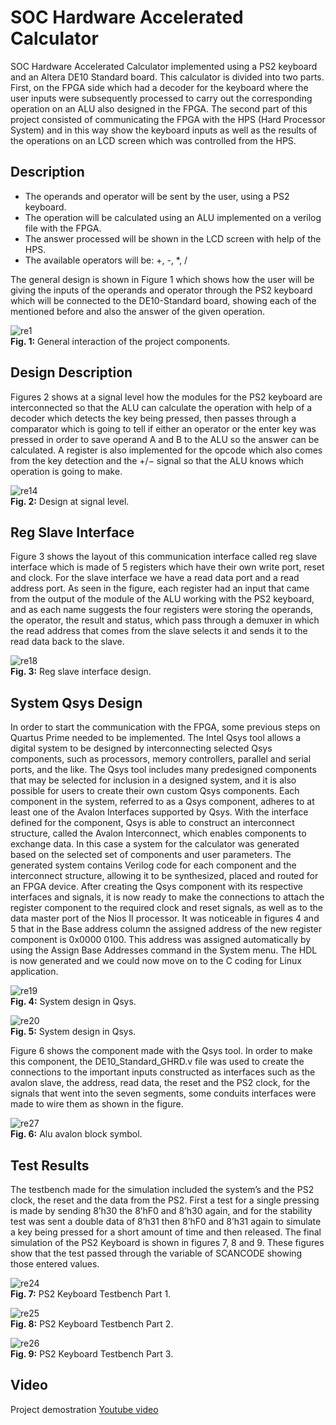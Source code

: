 # SOC Hardware Accelerated Calculator

SOC Hardware Accelerated Calculator implemented using a PS2 keyboard and an Altera DE10 Standard board. This calculator is divided into two parts. 
First, on the FPGA side which had a decoder for the keyboard where the user inputs were subsequently processed to carry out the corresponding 
operation on an ALU also designed in the FPGA. The second part of this project consisted of communicating the FPGA with the HPS (Hard Processor System) 
and in this way show the keyboard inputs as well as the results of the operations on an LCD screen which was controlled from the HPS.

## Description

* The operands and operator will be sent by the user, using a PS2 keyboard.
* The operation will be calculated using an ALU implemented on a verilog file with
the FPGA.
* The answer processed will be shown in the LCD screen with help of the HPS.
* The available operators will be: +, -, *, /

The general design is shown in Figure 1 which shows how the user will be giving the inputs of the operands and operator through the PS2 keyboard which will be connected to the DE10-Standard board, showing each of the mentioned before and also the answer of the given operation.

![re1](https://user-images.githubusercontent.com/78834111/155907015-73109a77-67a2-42dc-93c4-f485ac8e894f.png)<br />
**Fig. 1:** General interaction of the project components.

## Design Description

Figures 2 shows at a signal level how the modules for the PS2 keyboard are interconnected so that the ALU can calculate the operation with help of a decoder which detects the key being pressed, then passes through a comparator which is going to tell if either an operator or the enter key was pressed in order to save operand A and B to the ALU so the answer can be calculated. A register is also implemented for the opcode which also comes from the key detection and the +/− signal so that the ALU knows which operation is going to make.

![re14](https://user-images.githubusercontent.com/78834111/156027376-95ce136d-636f-4ab7-b97f-7042bf530d85.png)<br />
**Fig. 2:** Design at signal level.

## Reg Slave Interface

Figure 3 shows the layout of this communication interface called reg slave interface which is made of 5 registers which have their own write port, reset and clock. For the slave interface we have a read data port and a read address port. As seen in the figure, each register had an input that came from the output of the module of the ALU working with the PS2 keyboard, and as each name suggests the four registers were storing the operands, the operator, the result and status, which pass through a demuxer in which the read address that comes from the slave selects it and sends it to the read data back to the slave.

![re18](https://user-images.githubusercontent.com/78834111/156035673-bd553111-19bd-45bb-8ce3-b4a9ee85bd67.png)<br />
**Fig. 3:** Reg slave interface design.

## System Qsys Design 

In order to start the communication with the FPGA, some previous steps on Quartus Prime needed to be implemented. The Intel Qsys tool allows a digital system to be designed by interconnecting selected Qsys components, such as processors, memory controllers, parallel and serial ports, and the like. The Qsys tool includes many predesigned components that may be selected for inclusion in a designed system, and it is also possible for users to create their own custom Qsys components. Each component in the system, referred to as a Qsys component, adheres to at least one of the Avalon Interfaces supported by Qsys. With the interface defined for the component, Qsys is able to construct an interconnect structure, called the Avalon Interconnect, which enables components to exchange data. In this case a system for the calculator was generated based on the selected set of components and user parameters. The generated system contains Verilog code for each component and the interconnect structure, allowing it to be synthesized, placed and routed for an FPGA device. After creating the Qsys component with its respective interfaces and signals, it is now ready to make the connections to attach the register component to the required clock and reset signals, as well as to the data master port of the Nios II processor. It was noticeable in figures 4 and 5 that in the Base address column the assigned address of the new register component is 0x0000 0100. This address was assigned automatically by using the Assign Base Addresses command in the System menu. The HDL is now generated and we could now move on to the C coding for Linux application.

![re19](https://user-images.githubusercontent.com/78834111/156036749-488e2764-288e-4ff0-99ad-13e9f5e9edbf.png)<br />
**Fig. 4:** System design in Qsys.

![re20](https://user-images.githubusercontent.com/78834111/156036846-908e4d65-077a-4424-be21-2181d097de91.png)<br />
**Fig. 5:** System design in Qsys.

Figure 6 shows the component made with the Qsys tool. In order to make this component, the DE10_Standard_GHRD.v file was used to create the connections to the important inputs constructed as interfaces such as the avalon slave, the address, read data, the reset and the PS2 clock, for the signals that went into the seven segments, some conduits interfaces were made to wire them as shown in the figure.

![re27](https://user-images.githubusercontent.com/78834111/156037920-dc2923cf-2018-494f-996a-1b275b0033f4.png)<br />
**Fig. 6:** Alu avalon block symbol.

## Test Results

The testbench made for the simulation included the system’s and the PS2 clock, the reset and the data from the PS2. First a test for a single pressing is made by sending 8’h30 the 8’hF0 and 8’h30 again, and for the stability test was sent a double data of 8’h31 then 8’hF0 and 8’h31 again to simulate a key being pressed for a short amount of time and then released. The final simulation of the PS2 Keyboard is shown in figures 7, 8 and 9. These figures show that the test passed through the variable of SCANCODE showing those entered values.

![re24](https://user-images.githubusercontent.com/78834111/156039000-89ef9848-3a44-45fd-8a88-22d487f43833.png)<br />
**Fig. 7:** PS2 Keyboard Testbench Part 1.

![re25](https://user-images.githubusercontent.com/78834111/156039025-8420fae8-4784-4e35-ab5d-3260af5b4b06.png)<br />
**Fig. 8:** PS2 Keyboard Testbench Part 2.

![re26](https://user-images.githubusercontent.com/78834111/156039037-a23b5738-5538-493b-aca7-6a93e1d75410.png)<br />
**Fig. 9:** PS2 Keyboard Testbench Part 3.

## Video

Project demostration [Youtube video](https://youtu.be/3AbpJb1HGWQ)


